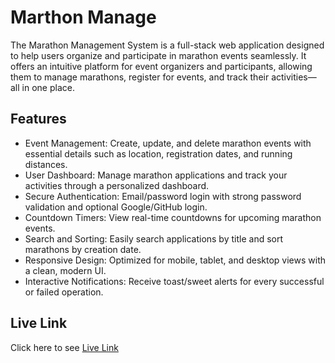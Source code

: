 
# Marthon Manage

The Marathon Management System is a full-stack web application designed to help users organize and participate in marathon events seamlessly. It offers an intuitive platform for event organizers and participants, allowing them to manage marathons, register for events, and track their activities—all in one place.


## Features

- Event Management: Create, update, and delete marathon events with essential details such as location, registration dates, and running distances.
- User Dashboard: Manage marathon applications and track your activities through a personalized dashboard.
- Secure Authentication: Email/password login with strong password validation and optional Google/GitHub login.
- Countdown Timers: View real-time countdowns for upcoming marathon events.
- Search and Sorting: Easily search applications by title and sort marathons by creation date.
- Responsive Design: Optimized for mobile, tablet, and desktop views with a clean, modern UI.
- Interactive Notifications: Receive toast/sweet alerts for every successful or failed operation.


## Live Link

Click here to see [Live Link](https://marathon-manage-system.web.app/)

